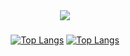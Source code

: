 <div align="center">
   <a href="https://discord.com/users/794721378724741120" target="_blank">
      <img src="https://lanyard-profile-readme.vercel.app/api/794721378724741120?theme=light&bg=809ecf&animated=false&hideDiscrim=true&borderRadius=30px&idleMessage=Probably%20doing%20something%20else">
   </a>


### 


[![Top Langs](https://github-readme-stats.vercel.app/api?username=bodrumlubebek&theme=synthwave&show_icons=true)](https://github.com/bodrumlubebek/bodrumlubebek?old_theme=react)
[![Top Langs](https://github-readme-stats.vercel.app/api/top-langs/?username=kardespro&hide=javascript,html,nodejs&show_icons=true&theme=react)](https://github.com/bodrumlubebek/bodrumlubebek)

